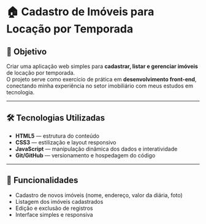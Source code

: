 
# 🏠 Cadastro de Imóveis para Locação por Temporada

## 📌 Objetivo
Criar uma aplicação web simples para **cadastrar, listar e gerenciar imóveis** de locação por temporada.  
O projeto serve como exercício de prática em **desenvolvimento front-end**, conectando minha experiência no setor imobiliário com meus estudos em tecnologia.

---

## 🛠 Tecnologias Utilizadas
- **HTML5** — estrutura do conteúdo
- **CSS3** — estilização e layout responsivo
- **JavaScript** — manipulação dinâmica dos dados e interatividade
- **Git/GitHub** — versionamento e hospedagem do código

---

## 🚀 Funcionalidades
- Cadastro de novos imóveis (nome, endereço, valor da diária, foto)
- Listagem dos imóveis cadastrados
- Edição e exclusão de registros
- Interface simples e responsiva
